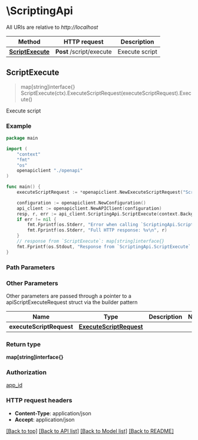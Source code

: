 # \ScriptingApi

All URIs are relative to *http://localhost*

Method | HTTP request | Description
------------- | ------------- | -------------
[**ScriptExecute**](ScriptingApi.md#ScriptExecute) | **Post** /script/execute | Execute script



## ScriptExecute

> map[string]interface{} ScriptExecute(ctx).ExecuteScriptRequest(executeScriptRequest).Execute()

Execute script



### Example

```go
package main

import (
    "context"
    "fmt"
    "os"
    openapiclient "./openapi"
)

func main() {
    executeScriptRequest := *openapiclient.NewExecuteScriptRequest("Script_example") // ExecuteScriptRequest | 

    configuration := openapiclient.NewConfiguration()
    api_client := openapiclient.NewAPIClient(configuration)
    resp, r, err := api_client.ScriptingApi.ScriptExecute(context.Background()).ExecuteScriptRequest(executeScriptRequest).Execute()
    if err != nil {
        fmt.Fprintf(os.Stderr, "Error when calling `ScriptingApi.ScriptExecute``: %v\n", err)
        fmt.Fprintf(os.Stderr, "Full HTTP response: %v\n", r)
    }
    // response from `ScriptExecute`: map[string]interface{}
    fmt.Fprintf(os.Stdout, "Response from `ScriptingApi.ScriptExecute`: %v\n", resp)
}
```

### Path Parameters



### Other Parameters

Other parameters are passed through a pointer to a apiScriptExecuteRequest struct via the builder pattern


Name | Type | Description  | Notes
------------- | ------------- | ------------- | -------------
 **executeScriptRequest** | [**ExecuteScriptRequest**](ExecuteScriptRequest.md) |  | 

### Return type

**map[string]interface{}**

### Authorization

[app_id](../README.md#app_id)

### HTTP request headers

- **Content-Type**: application/json
- **Accept**: application/json

[[Back to top]](#) [[Back to API list]](../README.md#documentation-for-api-endpoints)
[[Back to Model list]](../README.md#documentation-for-models)
[[Back to README]](../README.md)

